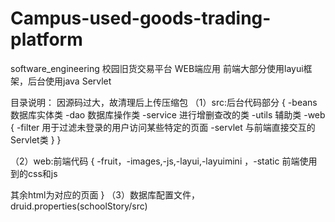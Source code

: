 # Campus-used-goods-trading-platform
software_engineering
校园旧货交易平台 WEB端应用 前端大部分使用layui框架，后台使用java Servlet

目录说明： 
因源码过大，故清理后上传压缩包
（1）src:后台代码部分 { -beans 数据库实体类 -dao 数据库操作类 -service 进行增删查改的类 -utils 辅助类 -web { -filter 用于过滤未登录的用户访问某些特定的页面 -servlet 与前端直接交互的Servlet类 } }

（2）web:前端代码 { -fruit，-images,-js,-layui,-layuimini ，-static 前端使用到的css和js

其余html为对应的页面
}
（3）数据库配置文件，druid.properties(schoolStory/src)
